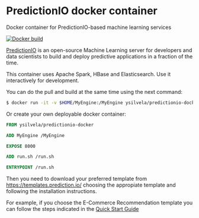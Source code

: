 # PredictionIO docker container
Docker container for PredictionIO-based machine learning services

[![Docker build](http://dockeri.co/image/ysilvela/predictionio-docker)](https://registry.hub.docker.com/r/ysilvela/predictionio-docker/)

[PredictionIO](https://prediction.io) is an open-source Machine Learning
server for developers and data scientists to build and deploy predictive
applications in a fraction of the time.

This container uses Apache Spark, HBase and Elasticsearch.
Use it interactively for development.

You can do the pull and build at the same time using the next command:

```Bash
$ docker run -it -v $HOME/MyEngine:/MyEngine ysilvela/predictionio-docker /bin/bash
```

Or create your own deployable docker container:

```Dockerfile
FROM ysilvela/predictionio-docker

ADD MyEngine /MyEngine

EXPOSE 8000

ADD run.sh /run.sh

ENTRYPOINT /run.sh
```
Then you need to download your preferred template from https://templates.prediction.io/ choosing the appropiate template and following the installation instructions.

For example, if you choose the E-Commerce Recommendation template you can follow the steps indicated in the  [Quick Start Guide](https://docs.prediction.io/templates/ecommercerecommendation/quickstart/)
